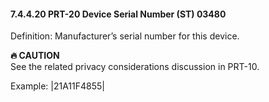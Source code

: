 #### 7.4.4.20 PRT-20 Device Serial Number (ST) 03480

Definition: Manufacturer’s serial number for this device.

**🔥 CAUTION**\
See the related privacy considerations discussion in PRT-10.

Example: |21A11F4855|
